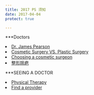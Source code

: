 ```yaml
---
title: 2017 PS 须知
date: 2017-04-04
protect: true

---
```


***Doctors
<li><a href = "http://www.pearsonmd.com/scar-revision.htm">Dr. James Pearson</a></li>
<li><a href = "http://www.americanboardcosmeticsurgery.org/patient-resources/cosmetic-surgery-vs-plastic-surgery/">Cosmetic Surgery VS. Plastic Surgery</a></li>
<li><a href = "http://www.americanboardcosmeticsurgery.org/patient-resources/choosing-a-cosmetic-surgeon/">Choosing a cosmetic surgeon</a></li>
<li><a href = "http://www.17qzx.com/pfmr/29770/">整形除疤</a></li>

***SEEING A DOCTOR
<li><a href = "http://www.womenshealthapta.org/wp-content/uploads/2013/11/Do_I_need_a_referral_for_Physical_Therapy.pdf">Physical Therapy</a></li>
<li><a href = "https://www.umr.com/oss/cms/umr/choice_plus_excl.html">Find a provider</a></li>

